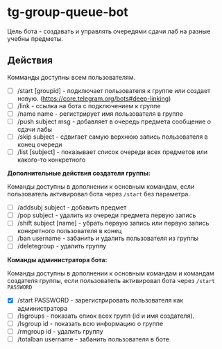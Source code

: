# tg-group-queue-bot

Цель бота - создавать и управлять очередями сдачи лаб на разные учебны предметы.

## Действия

Комманды доступны всем пользователям.

 - [ ] /start [groupid] - подключает пользователя к группе или создает новую. (https://core.telegram.org/bots#deep-linking)
 - [ ] /link - ссылка на бота с подключением к группе
 - [ ] /name name - регистрирует имя пользователя в группе
 - [ ] /push subject msg - добавляет в очередь предмета сообщение о сдачи лабы
 - [ ] /skip subject - сдвигает самую верхнюю запись пользователя в конец очереди
 - [ ] /list [subject] - показывает список очереди всех предметов или какого-то конкретного  

**Дополнительные действия создателя группы:**

Команды доступны в дополнении к основным командам, если пользователь активировал бота через `/start` без параметра.

 - [ ] /addsubj subject - добавить предмет
 - [ ] /pop subject - удалить из очереди предмета первую запись
 - [ ] /shift subject [name] - убрать первую запись или первую запись конкретного пользователя в конец
 - [ ] /ban username - забанить и удалить пользователя из группы
 - [ ] /deletegroup - удалить группу

**Команды администратора бота:**

Команды доступны в дополнении к основным командам и командам создателя группы, если пользователь активировал бота через `/start PASSWORD`

 - [x] /start PASSWORD - зарегистрировать пользователя как администратора
 - [ ] /lsgroups - показать спиок всех групп (id и имя создателя).
 - [ ] /lsgroup id - показать всю информацию о группе
 - [ ] /rmgroup id - удалить группу
 - [ ] /totalban username - забанить пользователя в боте
